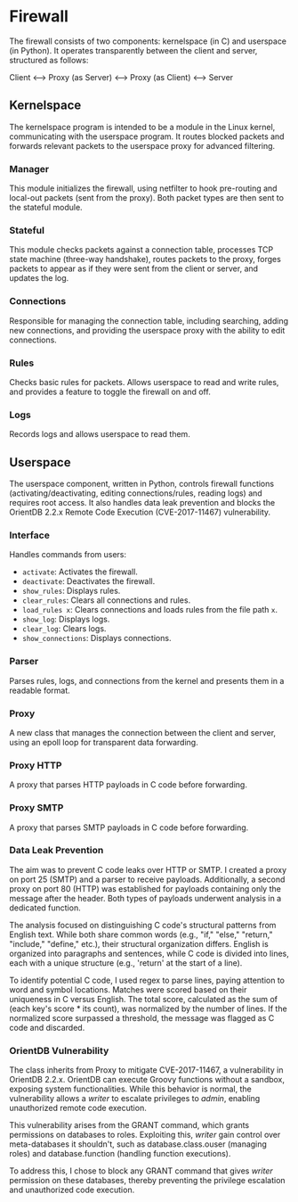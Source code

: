 Firewall
========

The firewall consists of two components: kernelspace (in C) and userspace (in Python). It operates transparently between the client and server, structured as follows:

Client <--> Proxy (as Server) <--> Proxy (as Client) <--> Server

Kernelspace
-----------

The kernelspace program is intended to be a module in the Linux kernel, communicating with the userspace program. It routes blocked packets and forwards relevant packets to the userspace proxy for advanced filtering.

### Manager

This module initializes the firewall, using netfilter to hook pre-routing and local-out packets (sent from the proxy). Both packet types are then sent to the stateful module.

### Stateful

This module checks packets against a connection table, processes TCP state machine (three-way handshake), routes packets to the proxy, forges packets to appear as if they were sent from the client or server, and updates the log.

### Connections

Responsible for managing the connection table, including searching, adding new connections, and providing the userspace proxy with the ability to edit connections.

### Rules

Checks basic rules for packets. Allows userspace to read and write rules, and provides a feature to toggle the firewall on and off.

### Logs

Records logs and allows userspace to read them.

Userspace
---------

The userspace component, written in Python, controls firewall functions (activating/deactivating, editing connections/rules, reading logs) and requires root access. It also handles data leak prevention and blocks the OrientDB 2.2.x Remote Code Execution (CVE-2017-11467) vulnerability.

### Interface

Handles commands from users:

- `activate`: Activates the firewall.
- `deactivate`: Deactivates the firewall.
- `show_rules`: Displays rules.
- `clear_rules`: Clears all connections and rules.
- `load_rules x`: Clears connections and loads rules from the file path `x`.
- `show_log`: Displays logs.
- `clear_log`: Clears logs.
- `show_connections`: Displays connections.

### Parser

Parses rules, logs, and connections from the kernel and presents them in a readable format.

### Proxy

A new class that manages the connection between the client and server, using an epoll loop for transparent data forwarding.

### Proxy HTTP

A proxy that parses HTTP payloads in C code before forwarding.

### Proxy SMTP

A proxy that parses SMTP payloads in C code before forwarding.

### Data Leak Prevention

The aim was to prevent C code leaks over HTTP or SMTP. I created a proxy on port 25 (SMTP) and a parser to receive payloads. Additionally, a second proxy on port 80 (HTTP) was established for payloads containing only the message after the header. Both types of payloads underwent analysis in a dedicated function.

The analysis focused on distinguishing C code's structural patterns from English text. While both share common words (e.g., "if," "else," "return," "include," "define," etc.), their structural organization differs. English is organized into paragraphs and sentences, while C code is divided into lines, each with a unique structure (e.g., 'return' at the start of a line).

To identify potential C code, I used regex to parse lines, paying attention to word and symbol locations. Matches were scored based on their uniqueness in C versus English. The total score, calculated as the sum of (each key's score \* its count), was normalized by the number of lines. If the normalized score surpassed a threshold, the message was flagged as C code and discarded.

### OrientDB Vulnerability

The class inherits from Proxy to mitigate CVE-2017-11467, a vulnerability in OrientDB 2.2.x. OrientDB can execute Groovy functions without a sandbox, exposing system functionalities. While this behavior is normal, the vulnerability allows a *writer* to escalate privileges to *admin*, enabling unauthorized remote code execution.

This vulnerability arises from the GRANT command, which grants permissions on databases to roles. Exploiting this, *writer* gain control over meta-databases it shouldn't, such as database.class.ouser (managing roles) and database.function (handling function executions).

To address this, I chose to block any GRANT command that gives *writer* permission on these databases, thereby preventing the privilege escalation and unauthorized code execution.